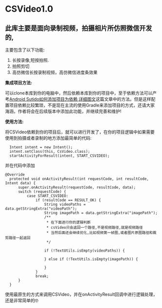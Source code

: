 # CSVideo1.0

## 此库主要是面向录制视频，拍摄相片所仿照微信开发的,

主要包含了以下功能:
 1. 长按录像,短按拍照.
 2. 拍照剪切
 3. 高仿微信长按录制视频，高仿微信进度条效果

**集成项目方法:**

可以clone本库到你的电脑中，然后依赖本库到你的项目中，至于依赖方法可以产考[Android Sutido如何添加项目为依赖,详细图文](http://www.jianshu.com/p/18f8e2e124d1)这篇文章中的方法。但是这样配置项目依赖比较繁琐，不是现在主流的使用Gradle来添加项目的方式，还请大家海涵，作者将会在后续版本中添加此功能，并继续完善和维护!

**使用方法:**

将CSVideo依赖到你的项目后，就可以进行开发了，在你的项目逻辑中如果需要使用到拍摄或者录制的地方添加最简单的代码:
```
  Intent intent = new Intent();
  intent.setClass(this, CsVideo.class);
  startActivityForResult(intent, START_CSVIDEO);
```
并在代码中添加
```
@Override
  protected void onActivityResult(int requestCode, int resultCode, Intent data) {
      super.onActivityResult(requestCode, resultCode, data);
      switch (requestCode) {
          case START_CSVIDEO:
              if (resultCode == RESULT_OK) {
                  String videoPaths = data.getStringExtra("videoPath");
                  String imagePath = data.getStringExtra("imagePath");
                  /**
                   * 在下面进行你的逻辑判断
                   * csVideo只会返回一个路径,不是视频路径,就是视频路径
                   * 当然后面还会继续优化,比如视频第一帧图,或者图片原图路径和裁剪路径一起返回
                   */

                  if (!TextUtils.isEmpty(videoPaths)) {

                  } else if (!TextUtils.isEmpty(imagePath)) {

                  }
              }
              break;
      }
  }
```

使用最原生的方式来调用CSVideo，并在onActivityResult回调中进行逻辑处理，还是非常简单的🤓


  
